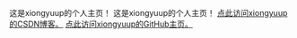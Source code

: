 这是xiongyuup的个人主页！
这是xiongyuup的个人主页！
[点此访问xiongyuup的CSDN博客。](https://blog.csdn.net/xiongyuup)
[点此访问xiongyuup的GitHub主页。](https://github.com/xiongyuup/)
